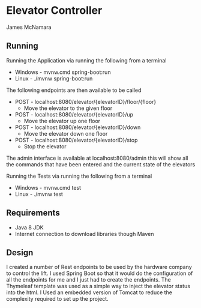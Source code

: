 Elevator Controller
===================
James McNamara

Running
-------
Running the Application via running the following from a terminal
* Windows - mvnw.cmd spring-boot:run
* Linux - ./mvnw spring-boot:run

The following endpoints are then available to be called
* POST - localhost:8080/elevator/{elevatorID}/floor/{floor}
  * Move the elevator to the given floor 
* POST - localhost:8080/elevator/{elevatorID}/up
  * Move the elevator up one floor
* POST - localhost:8080/elevator/{elevatorID}/down
  * Move the elevator down one floor
* POST - localhost:8080/elevator/{elevatorID}/stop
  * Stop the elevator

The admin interface is available at localhost:8080/admin this will show all the commands that have been entered and the current state of the elevators

Running the Tests via running the following from a terminal
* Windows - mvnw.cmd test
* Linux - ./mvnw test

Requirements
------------
* Java 8 JDK
* Internet connection to download libraries though Maven

Design
------
I created a number of Rest endpoints to be used by the hardware company to control the lift.
I used Spring Boot so that it would do the configuration of all the endpoints for me and I just had to create the endpoints.
The Thymeleaf template was used as a simple way to inject the elevator status into the html. 
I Used an embedded version of Tomcat to reduce the complexity required to set up the project.

